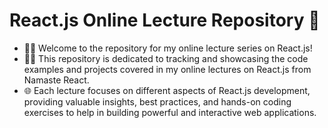 # React.js Online Lecture Repository 🚀
- 🕵️‍♂️ Welcome to the repository for my online lecture series on React.js! 
- 👨‍💻 This repository is dedicated to tracking and showcasing the code examples and projects covered in my online lectures on React.js from Namaste React. 
- 🌐 Each lecture focuses on different aspects of React.js development, providing valuable insights, best practices, and hands-on coding exercises to help in building powerful and interactive web applications.
